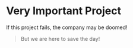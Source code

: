 # Very Important Project

If this project fails, the company may be doomed!

> But we are here to save the day!
